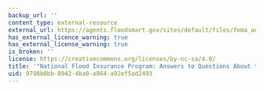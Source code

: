 ```yaml
---
backup_url: ''
content_type: external-resource
external_url: https://agents.floodsmart.gov/sites/default/files/fema_answers-to-questions-about-nfip-brochure-06-2023.pdf
has_external_licence_warning: true
has_external_license_warning: true
is_broken: ''
license: https://creativecommons.org/licenses/by-nc-sa/4.0/
title: '"National Flood Insurance Program: Answers to Questions About the NFIP." (PDF)'
uid: 9798b0bb-8942-4ba0-a864-a92ef5ad2493
---
```

